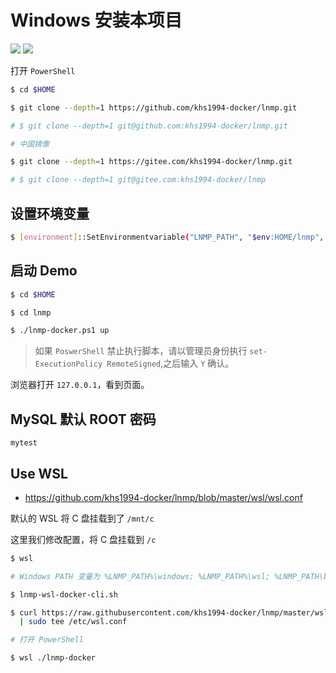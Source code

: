 # Windows 安装本项目

[![](https://img.shields.io/badge/AD-%E8%85%BE%E8%AE%AF%E4%BA%91%E5%AE%B9%E5%99%A8%E6%9C%8D%E5%8A%A1-blue.svg)](https://cloud.tencent.com/redirect.php?redirect=10058&cps_key=3a5255852d5db99dcd5da4c72f05df61) [![](https://img.shields.io/badge/Support-%E8%85%BE%E8%AE%AF%E4%BA%91%E8%87%AA%E5%AA%92%E4%BD%93-brightgreen.svg)](https://cloud.tencent.com/developer/support-plan?invite_code=13vokmlse8afh)

打开 `PowerShell`

```bash
$ cd $HOME

$ git clone --depth=1 https://github.com/khs1994-docker/lnmp.git

# $ git clone --depth=1 git@github.com:khs1994-docker/lnmp.git

# 中国镜像

$ git clone --depth=1 https://gitee.com/khs1994-docker/lnmp.git

# $ git clone --depth=1 git@gitee.com:khs1994-docker/lnmp
```

## 设置环境变量

```bash
$ [environment]::SetEnvironmentvariable("LNMP_PATH", "$env:HOME/lnmp", "User");
```

## 启动 Demo

```bash
$ cd $HOME

$ cd lnmp

$ ./lnmp-docker.ps1 up
```

> 如果 `PoswerShell` 禁止执行脚本，请以管理员身份执行 `set-ExecutionPolicy RemoteSigned`,之后输入 `Y` 确认。

浏览器打开 `127.0.0.1`，看到页面。

## MySQL 默认 ROOT 密码

`mytest`

## Use WSL

* https://github.com/khs1994-docker/lnmp/blob/master/wsl/wsl.conf

默认的 WSL 将 C 盘挂载到了 `/mnt/c`

这里我们修改配置，将 C 盘挂载到 `/c`

```bash
$ wsl

# Windows PATH 变量为 %LNMP_PATH%\windows; %LNMP_PATH%\wsl; %LNMP_PATH\bin

$ lnmp-wsl-docker-cli.sh

$ curl https://raw.githubusercontent.com/khs1994-docker/lnmp/master/wsl/wsl.conf \
  | sudo tee /etc/wsl.conf

# 打开 PowerShell

$ wsl ./lnmp-docker
```
